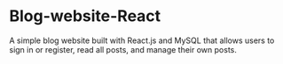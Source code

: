 # Blog-website-React
A simple blog website built with React.js and MySQL that allows users to sign in or register, read all posts, and manage their own posts.

